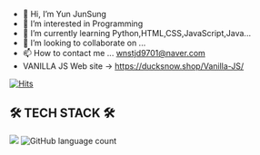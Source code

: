 - 👋 Hi, I’m Yun JunSung
- 👀 I’m interested in Programming
- 🌱 I’m currently learning Python,HTML,CSS,JavaScript,Java...
- 💞️ I’m looking to collaborate on ...
- 📫 How to contact me ... wnstjd9701@naver.com
- VANILLA JS Web site -> https://ducksnow.shop/Vanilla-JS/
<!---
wnstjd9701/wnstjd9701 is a ✨ special ✨ repository because its `README.md` (this file) appears on your GitHub profile.
You can click the Preview link to take a look at your changes.
--->

[![Hits](https://hits.seeyoufarm.com/api/count/incr/badge.svg?url=https%3A%2F%2Fgithub.com%2Fwnstjd9701&count_bg=%2379C83D&title_bg=%23555555&icon=github.svg&icon_color=%23E7E7E7&title=hits&edge_flat=false)](https://github.com/wnstjd9701)


## 🛠 TECH STACK 🛠 
<img src="https://img.shields.io/badge/Python-3766AB?style=flat-square&logo=Python&logoColor=white"/></a>
![GitHub language count](https://img.shields.io/github/languages/count/wnstjd9701/CodingTest)

